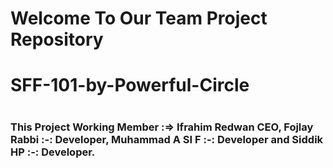# Welcome To Our Team Project Repository

# SFF-101-by-Powerful-Circle

#

#

### This Project Working Member :=> Ifrahim Redwan CEO, Fojlay Rabbi :-: Developer, Muhammad A SI F :-: Developer and Siddik HP :-: Developer.
